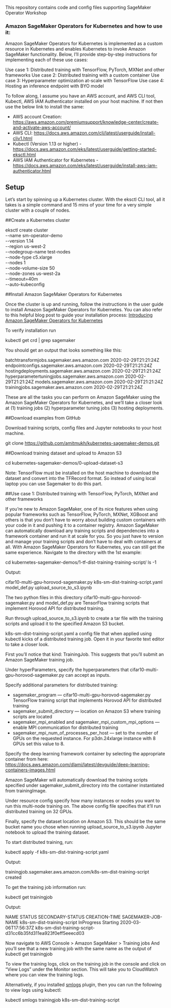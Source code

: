 This repository contains code and config files supporting SageMaker Operator Workshop

### Amazon SageMaker Operators for Kubernetes and how to use it:
Amazon SageMaker Operators for Kubernetes is implemented as a custom resource in Kubernetes and enables Kubernetes to invoke Amazon SageMaker functionality. Below, I’ll provide step-by-step instructions for implementing each of these use cases:

Use case 1: Distributed training with TensorFlow, PyTorch, MXNet and other frameworks
Use case 2: Distributed training with a custom container
Use case 3: Hyperparameter optimization at-scale with TensorFlow
Use case 4: Hosting an inference endpoint with BYO model

To follow along, I assume you have an AWS account, and AWS CLI tool, Kubectl, AWS IAM Authenticator installed on your host machine. If not then use the below link to install the same:

- AWS account Creation: https://aws.amazon.com/premiumsupport/knowledge-center/create-and-activate-aws-account/
- AWS CLI: https://docs.aws.amazon.com/cli/latest/userguide/install-cliv1.html
- Kubectl (Version 1.13 or higher) - https://docs.aws.amazon.com/eks/latest/userguide/getting-started-eksctl.html
- AWS IAM Authenticator for Kubernetes - https://docs.aws.amazon.com/eks/latest/userguide/install-aws-iam-authenticator.html

## Setup

Let’s start by spinning up a Kubernetes cluster. With the eksctl CLI tool, all it takes is a simple command and 15 mins of your time for a very simple cluster with a couple of nodes.

##Create a Kubernetes cluster

eksctl create cluster \
    --name sm-operator-demo \
    --version 1.14 \
    --region us-west-2 \
    --nodegroup-name test-nodes \
    --node-type c5.xlarge \
    --nodes 1 \
    --node-volume-size 50 \
    --node-zones us-west-2a \
    --timeout=40m \
    --auto-kubeconfig

##Install Amazon SageMaker Operators for Kubernetes

Once the cluster is up and running, follow the instructions in the user guide to install Amazon SageMaker Operators for Kubernetes. You can also refer to this helpful blog post to guide your installation process: [Introducing Amazon SageMaker Operators for Kubernetes](https://https://aws.amazon.com/blogs/machine-learning/introducing-amazon-sagemaker-operators-for-kubernetes/)

To verify installation run

kubectl get crd | grep sagemaker

You should get an output that looks something like this:

batchtransformjobs.sagemaker.aws.amazon.com                 2020-02-29T21:21:24Z
endpointconfigs.sagemaker.aws.amazon.com                    2020-02-29T21:21:24Z
hostingdeployments.sagemaker.aws.amazon.com                 2020-02-29T21:21:24Z
hyperparametertuningjobs.sagemaker.aws.amazon.com         2020-02-29T21:21:24Z
models.sagemaker.aws.amazon.com                                2020-02-29T21:21:24Z
trainingjobs.sagemaker.aws.amazon.com                           2020-02-29T21:21:24Z

These are all the tasks you can perform on Amazon SageMaker using the Amazon SageMaker Operators for Kubernetes, and we’ll take a closer look at (1) training jobs (2) hyperparameter tuning jobs (3) hosting deployments.

##Download examples from GitHub

Download training scripts, config files and Jupyter notebooks to your host machine.

git clone https://github.com/amitmukh/kubernetes-sagemaker-demos.git

##Download training dataset and upload to Amazon S3

cd kubernetes-sagemaker-demos/0-upload-dataset-s3

Note: TensorFlow must be installed on the host machine to download the dataset and convert into the TFRecord format. So instead of using local laptop you can use Sagemaker to do this part.

##Use case 1: Distributed training with TensorFlow, PyTorch, MXNet and other frameworks

If you’re new to Amazon SageMaker, one of its nice features when using popular frameworks such as TensorFlow, PyTorch, MXNet, XGBoost and others is that you don’t have to worry about building custom containers with your code in it and pushing it to a container registry. Amazon SageMaker can automatically download any training scripts and dependencies into a framework container and run it at scale for you. So you just have to version and manage your training scripts and don’t have to deal with containers at all. With Amazon SageMaker Operators for Kubernetes, you can still get the same experience.
Navigate to the directory with the 1st example:

cd kubernetes-sagemaker-demos/1-tf-dist-training-training-script/
ls -1

Output:

cifar10-multi-gpu-horovod-sagemaker.py
k8s-sm-dist-training-script.yaml
model_def.py
upload_source_to_s3.ipynb

The two python files in this directory cifar10-multi-gpu-horovod-sagemaker.py and model_def.py are TensorFlow training scripts that implement Horovod API for distributed training.

Run through upload_source_to_s3.ipynb to create a tar file with the training scripts and upload it to the specified Amazon S3 bucket.

k8s-sm-dist-training-script.yaml a config file that when applied using kubectl kicks of a distributed training job. Open it in your favorite text editor to take a closer look.

First you’ll notice that kind: TrainingJob. This suggests that you’ll submit an Amazon SageMaker training job.

Under hyperParameters, specify the hyperparameters that cifar10-multi-gpu-horovod-sagemaker.py can accept as inputs.

Specify additional parameters for distributed training:
- sagemaker_program — cifar10-multi-gpu-horovod-sagemaker.py TensorFlow training script that implements Horovod API for distributed training
- sagemaker_submit_directory — location on Amazon S3 where training scripts are located
- sagemaker_mpi_enabled and sagemaker_mpi_custom_mpi_options — enable MPI communication for distributed training
- sagemaker_mpi_num_of_processes_per_host — set to the number of GPUs on the requested instance. For p3dn.24xlarge instance with 8 GPUs set this value to 8.

Specify the deep learning framework container by selecting the appropriate container from here:
https://docs.aws.amazon.com/dlami/latest/devguide/deep-learning-containers-images.html

Amazon SageMaker will automatically download the training scripts specified under sagemaker_submit_directory into the container instantiated from trainingImage.

Under resource config specify how many instances or nodes you want to run this multi-node training on. The above config file specifies that it’ll run distributed training on 32 GPUs.

Finally, specify the dataset location on Amazon S3. This should be the same bucket name you chose when running upload_source_to_s3.ipynb Jupyter notebook to upload the training dataset.

To start distributed training, run:

kubectl apply -f k8s-sm-dist-training-script.yaml

Output:

trainingjob.sagemaker.aws.amazon.com/k8s-sm-dist-training-script created

To get the training job information run:

kubectl get trainingjob

Output:

NAME                          STATUS       SECONDARY-STATUS   CREATION-TIME          SAGEMAKER-JOB-NAME
k8s-sm-dist-training-script   InProgress   Starting           2020-03-06T17:56:37Z   k8s-sm-dist-training-script-d31cc6b35fd311ea923f0eff5eeecd03

Now navigate to AWS Console > Amazon SageMaker > Training jobs
And you’ll see that a new training job with the same name as the output of kubectl get trainingjob

To view the training logs, click on the training job in the console and click on “View Logs” under the Monitor section. This will take you to CloudWatch where you can view the training logs.

Alternatively, if you installed [smlogs](https://sagemaker.readthedocs.io/en/stable/amazon_sagemaker_operators_for_kubernetes.html#install-the-amazon-sagemaker-logs-kubectl-plugin) plugin, then you can run the following to view logs using kubectl:

kubectl smlogs trainingjob k8s-sm-dist-training-script
